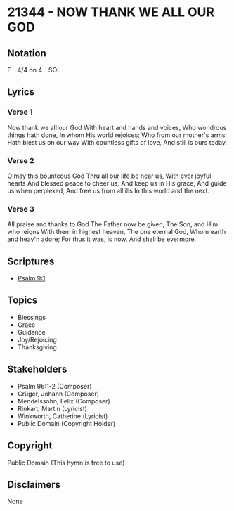 # 21344 - NOW THANK WE ALL OUR GOD

## Notation

F - 4/4 on 4 - SOL

## Lyrics

### Verse 1

Now thank we all our God With heart and hands and voices, Who wondrous things hath done, In whom His world rejoices; Who from our mother's arms, Hath blest us on our way With countless gifts of love, And still is ours today. 

### Verse 2

O may this bounteous God Thru all our life be near us, With ever joyful hearts And blessed peace to cheer us; And keep us in His grace, And guide us when perplexed, And free us from all ills In this world and the next.

### Verse 3

All praise and thanks to God The Father now be given, The Son, and Him who reigns With them in highest heaven, The one eternal God, Whom earth and heav'n adore; For thus it was, is now, And shall be evermore.


## Scriptures

- [Psalm 9:1](https://www.biblegateway.com/passage/?search=Psalm%209%3A1)

## Topics

- Blessings
- Grace
- Guidance
- Joy/Rejoicing
- Thanksgiving

## Stakeholders

- Psalm 96:1-2 (Composer)
- Crüger, Johann (Composer)
- Mendelssohn, Felix (Composer)
- Rinkart, Martin (Lyricist)
- Winkworth, Catherine (Lyricist)
- Public Domain (Copyright Holder)

## Copyright

Public Domain
(This hymn is free to use)

## Disclaimers

None

